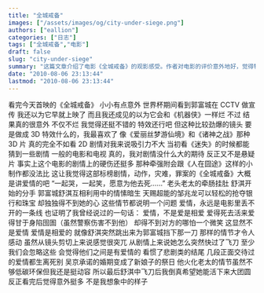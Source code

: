```yaml
---
title: "全城戒备"
images: ["/assets/images/og/city-under-siege.png"]
authors: ["eallion"]
categories: ["日志"]
tags: ["全城戒备","电影"]
draft: false
slug: "city-under-siege"
summary: "这篇文章介绍了电影《全城戒备》的观影感受。作者对电影的评价意外地好，觉得特效还可以，但对剧情吸引力不大，并指出电影在剧情上的硬伤较多。作者认为电影标榜剧情、动作、灾难和罪案，但实际上更像是讲述了爱情故事。文章还提到了一些场景和情节，以及观众对剧情的期待。最后，作者表示观影感受与之前自己的想象不太一样。"
date: "2010-08-06 23:13:44"
lastmod: "2010-08-06 23:13:44"
---
```


看完今天首映的《全城戒备》
小小有点意外
世界杯期间看到郭富城在 CCTV 做宣传
我还以为它早就上映了
而且我还成见的以为它会和《机器侠》一样烂
不过
结果真的很意外
不仅不烂
我觉得还挺不错的
特效还行吧
但这种比较劲爆的镜头
要是做成 3D 特效什么的，我最喜欢了
像《爱丽丝梦游仙境》和《诸神之战》那种 3D 片
真的完全不如看 2D
剧情对我来说吸引力不大
当初看《迷失》的时候都能猜到一些剧情
一般的电影和电视
真的，我对剧情没什么大的期待
反正又不是悬疑片
事实上这个电影的剧情上的硬伤还挺多
那种牵强附会跟《人在囧途》这样的小制作都没法比
这让我觉得这部标榜剧情，动作，灾难，罪案的《全城戒备》大概是讲爱情的吧
“一起哭，一起笑，愿意为他去死……”
老头老太的牵肠挂肚
舒淇开始的分手
郭富城舒淇互相利用中的情愫暗生
天赐超能的邹兆龙可以轻松的抢夺银行和珠宝
却独独得不到她的心
这些情节都说明一个问题
爱情，永远是电影里丢不开的一条线
也证明了我曾经说过的一句话：
爱情，不是爱是相爱
爱得死去活来爱得甘于身陷囹圄（虽然警察伤害不到他）
却得不到对方的哪怕一个微笑
这显然不是爱情
爱情是相爱的
就像舒淇突然跳出来为郭富城挡下那一刀
那样的情节才令人感动
虽然从镜头剪切上来说感觉很突兀
从剧情上来说她怎么突然快过了飞刀
至少我们会忽略这些
会觉得他们之间是有爱情的
看惯了悲剧类的结尾
几段正面交待过的爱情都生离死别
吴京承诺的婚期变成了新娘子的祭日
他火化老太的情节虽然不够低碳环保但我还是挺动容
所以最后舒淇中飞刀后我倒真希望她能活下来大团圆
反正看完后觉得意外挺多
不是我想象中的样子
